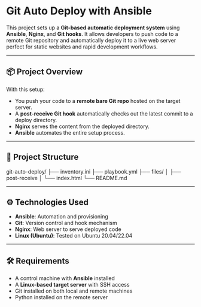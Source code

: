 #  Git Auto Deploy with Ansible

This project sets up a **Git-based automatic deployment system** using **Ansible**, **Nginx**, and **Git hooks**. It allows developers to push code to a remote Git repository and automatically deploy it to a live web server perfect for static websites and rapid development workflows.

---

## 📦 Project Overview

With this setup:

- You push your code to a **remote bare Git repo** hosted on the target server.
- A **post-receive Git hook** automatically checks out the latest commit to a deploy directory.
- **Nginx** serves the content from the deployed directory.
- **Ansible** automates the entire setup process.

---

## 📁 Project Structure

git-auto-deploy/
├── inventory.ini 
├── playbook.yml 
├── files/
│ ├── post-receive 
│ └── index.html 
└── README.md 


---

## ⚙️ Technologies Used

- **Ansible**: Automation and provisioning
- **Git**: Version control and hook mechanism
- **Nginx**: Web server to serve deployed code
- **Linux (Ubuntu)**: Tested on Ubuntu 20.04/22.04

---

## 🛠️ Requirements

- A control machine with **Ansible** installed
- A **Linux-based target server** with SSH access
- Git installed on both local and remote machines
- Python installed on the remote server


